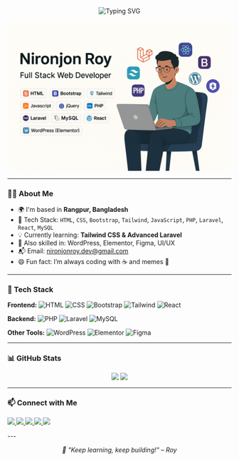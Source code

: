 <!-- Typing Animation (will work properly on GitHub) -->
<p align="center">
  <img src="https://readme-typing-svg.herokuapp.com?font=Fira+Code&pause=1000&color=00C896&width=435&lines=Hey+there!+I'm+Nironjon+Roy+👋;Web+Developer+%7C+Laravel+%7C+React;Frontend+%2B+Backend+Craftsman+%F0%9F%94%A5;Always+Learning+%7C+Always+Coding" alt="Typing SVG" />
</p>


<!-- Your Profile Image -->
<p align="center">
  <a href="https://ibb.co.com/qFsR5G1Y"><img src="nironjon.png" alt="nironjonroy" border="0"></a>
</p>

---

### 🧑‍💻 About Me

- 🌍 I'm based in **Rangpur, Bangladesh**
- 🔧 Tech Stack: `HTML`, `CSS`, `Bootstrap`, `Tailwind`, `JavaScript`, `PHP`, `Laravel`, `React`, `MySQL`
- 💡 Currently learning: **Tailwind CSS & Advanced Laravel**
- 🧠 Also skilled in: WordPress, Elementor, Figma, UI/UX
- 📬 Email: [nironjonroy.dev@gmail.com](mailto:nironjonroy.dev@gmail.com)
- 😄 Fun fact: I’m always coding with ☕ and memes 🤣

---

### 🚀 Tech Stack

**Frontend:**
![HTML](https://img.shields.io/badge/HTML5-E44D26?style=flat&logo=html5&logoColor=white)
![CSS](https://img.shields.io/badge/CSS3-264de4?style=flat&logo=css3&logoColor=white)
![Bootstrap](https://img.shields.io/badge/Bootstrap-6e00ff?style=flat&logo=bootstrap&logoColor=white)
![Tailwind](https://img.shields.io/badge/Tailwind_CSS-38bdf8?style=flat&logo=tailwind-css&logoColor=white)
![React](https://img.shields.io/badge/React-20232A?style=flat&logo=react&logoColor=61DAFB)

**Backend:**
![PHP](https://img.shields.io/badge/PHP-777BB4?style=flat&logo=php&logoColor=white)
![Laravel](https://img.shields.io/badge/Laravel-e74430?style=flat&logo=laravel&logoColor=white)
![MySQL](https://img.shields.io/badge/MySQL-005e86?style=flat&logo=mysql&logoColor=white)

**Other Tools:**
![WordPress](https://img.shields.io/badge/WordPress-21759B?style=flat&logo=wordpress&logoColor=white)
![Elementor](https://img.shields.io/badge/Elementor-92003B?style=flat&logo=elementor&logoColor=white)
![Figma](https://img.shields.io/badge/Figma-F24E1E?style=flat&logo=figma&logoColor=white)

---

### 📊 GitHub Stats

<p align="center">
  <img src="https://github-readme-stats.vercel.app/api?username=nironjonroy&show_icons=true&theme=radical" width="48%" />
  <img src="https://github-readme-streak-stats.herokuapp.com/?user=nironjonroy&theme=radical" width="48%" />
</p>

---

### 📫 Connect with Me
<p align="left">
  <a href="https://facebook.com/yourusername" target="_blank">
    <img src="https://img.shields.io/badge/Facebook-1877F2?style=flat&logo=facebook&logoColor=white" />
  </a>
  <a href="https://linkedin.com/in/yourusername" target="_blank">
    <img src="https://img.shields.io/badge/LinkedIn-0077B5?style=flat&logo=linkedin&logoColor=white" />
  </a>
  <a href="https://github.com/nironjonroy" target="_blank">
    <img src="https://img.shields.io/badge/GitHub-100000?style=flat&logo=github&logoColor=white" />
  </a>
  <a href="https://twitter.com/yourusername" target="_blank">
    <img src="https://img.shields.io/badge/Twitter-1DA1F2?style=flat&logo=twitter&logoColor=white" />
  </a>
  <a href="https://wa.me/8801xxxxxxxxx" target="_blank">
    <img src="https://img.shields.io/badge/WhatsApp-25D366?style=flat&logo=whatsapp&logoColor=white" />
  </a>
</p>
---

<p align="center"><i>🌱 "Keep learning, keep building!" – Roy</i></p>
